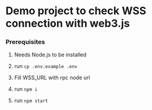 # Demo project to check WSS connection with web3.js

### Prerequisites

1. Needs Node.js to be installed

2. run `cp .env.example .env`

3. Fill WSS_URL with rpc node url

4. run `npm i`

5. run `npm start`
